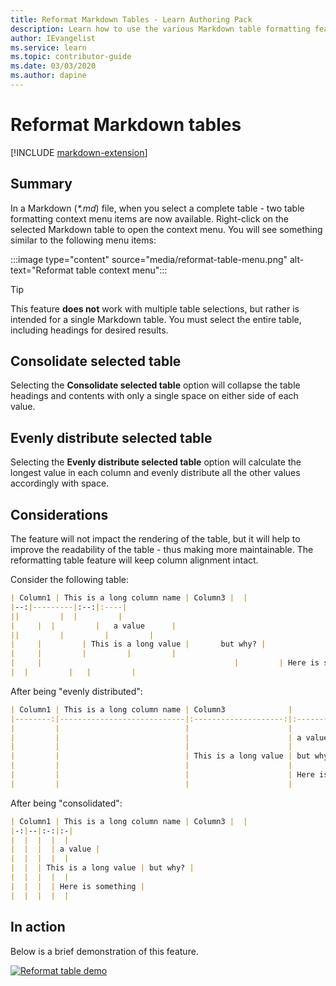 ```yaml
---
title: Reformat Markdown Tables - Learn Authoring Pack
description: Learn how to use the various Markdown table formatting features from the Learn Authoring Pack, Visual Studio Code extension.
author: IEvangelist
ms.service: learn
ms.topic: contributor-guide
ms.date: 03/03/2020
ms.author: dapine
---
```


# Reformat Markdown tables

[!INCLUDE [markdown-extension](includes/markdown-extension.md)]

## Summary

In a Markdown (*\*.md*) file, when you select a complete table - two table formatting context menu items are now available. Right-click on the selected Markdown table to open the context menu. You will see something similar to the following menu items:

:::image type="content" source="media/reformat-table-menu.png" alt-text="Reformat table context menu":::

> [!TIP]
> This feature **does not** work with multiple table selections, but rather is intended for a single Markdown table. You must select the entire table, including headings for desired results.

## Consolidate selected table

Selecting the **Consolidate selected table** option will collapse the table headings and contents with only a single space on either side of each value.

## Evenly distribute selected table

Selecting the **Evenly distribute selected table** option will calculate the longest value in each column and evenly distribute all the other values accordingly with space.

## Considerations

The feature will not impact the rendering of the table, but it will help to improve the readability of the table - thus making more maintainable. The reformatting table feature will keep column alignment intact.

Consider the following table:

```markdown
| Column1 | This is a long column name | Column3 |  |
|--:|---------|:--:|:----|
||         |  |         |
|     |  |         |   a value      |
||         |         |         |
|     |         | This is a long value |       but why? |
|     |         |         |         |
|     |                                           |         | Here is something |
|  |         |   |         |
```

After being "evenly distributed":

```markdown
| Column1 | This is a long column name | Column3              |                   |
|--------:|----------------------------|:--------------------:|:------------------|
|         |                            |                      |                   |
|         |                            |                      | a value           |
|         |                            |                      |                   |
|         |                            | This is a long value | but why?          |
|         |                            |                      |                   |
|         |                            |                      | Here is something |
|         |                            |                      |                   |
```

After being "consolidated":

```markdown
| Column1 | This is a long column name | Column3 |  |
|-:|--|:-:|:-|
|  |  |  |  |
|  |  |  | a value |
|  |  |  |  |
|  |  | This is a long value | but why? |
|  |  |  |  |
|  |  |  | Here is something |
|  |  |  |  |
```

## In action

Below is a brief demonstration of this feature.

[![Reformat table demo](media/reformat-table.gif)](media/reformat-table.gif#lightbox)
